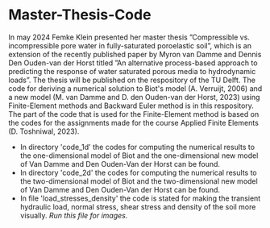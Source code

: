 # Master-Thesis-Code
In may 2024 Femke Klein presented her master thesis ”Compressible vs. incompressible pore water in fully-saturated
poroelastic soil”, which is an extension of the recently published paper by Myron van Damme and Dennis Den Ouden-van der Horst titled ”An alternative process-based approach to predicting the response of water saturated porous media to hydrodynamic loads”. The thesis will be published on the respository of the TU Delft. The code for deriving a numerical solution to Biot's model (A. Verruijt, 2006) and a new model (M. van Damme and D. den Ouden-van der Horst, 2023) using Finite-Element methods and Backward Euler method is in this respository. The part of the code that is used for the Finite-Element method is based on the codes for the assignments made for the course Applied Finite Elements (D. Toshniwal, 2023).

- In directory 'code_1d' the codes for computing the numerical results to the one-dimensional model of Biot and the one-dimensional new model of Van Damme and Den
  Ouden-Van der Horst can be found.
- In directory 'code_2d' the codes for computing the numerical results to the two-dimensional model of Biot and the two-dimensional new model of Van Damme and Den
  Ouden-Van der Horst can be found.
- In file 'load_stresses_density' the code is stated for making the transient hydraulic load, normal stress, shear stress and density of the soil more visually.
  _Run this file for images._

